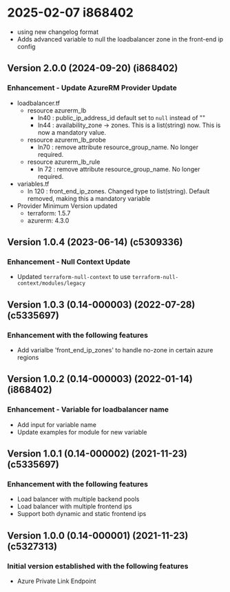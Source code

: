 # 2025-02-07 i868402
* using new changelog format
* Adds advanced variable to null the loadbalancer zone in the front-end ip config

## Version 2.0.0 (2024-09-20) (i868402)
### Enhancement - Update AzureRM Provider Update
* loadbalancer.tf
  * resource azurerm_lb
    * ln40 : public_ip_address_id default set to `null` instead of ""
    * ln44 : availability_zone -> zones. This is a list(string) now. This is now a mandatory value.
  * resource azurerm_lb_probe
    * ln70 : remove attribute resource_group_name. No longer required.
  * resource azurerm_lb_rule
    * ln 72 : remove attribute resource_group_name. No longer required.
* variables.tf
  * ln 120 : front_end_ip_zones. Changed type to list(string). Default removed, making this a mandatory variable
* Provider Minimum Version updated
  * terraform: 1.5.7
  * azurerm: 4.3.0

## Version 1.0.4 (2023-06-14) (c5309336)
### Enhancement - Null Context Update
* Updated `terraform-null-context` to use `terraform-null-context/modules/legacy`

## Version 1.0.3 (0.14-000003) (2022-07-28) (c5335697)
### Enhancement  with the following features
* Add varialbe 'front_end_ip_zones' to handle no-zone in certain azure regions

## Version 1.0.2 (0.14-000003) (2022-01-14) (i868402)
### Enhancement - Variable for loadbalancer name
* Add input for variable name
* Update examples for module for new variable

## Version 1.0.1 (0.14-000002) (2021-11-23) (c5335697)
### Enhancement  with the following features
* Load balancer with multiple backend pools
* Load balancer with multiple frontend ips
* Support both dynamic and static frontend ips

## Version 1.0.0 (0.14-000001) (2021-11-23) (c5327313)
### Initial version established with the following features
* Azure Private Link Endpoint
